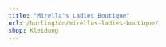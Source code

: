 ```yaml
---
title: "Mirella's Ladies Boutique"
url: /burlington/mirellas-ladies-boutique/
shop: Kleidung
---
```

